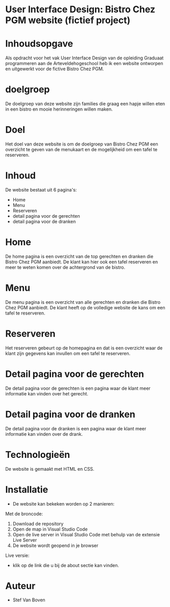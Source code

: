 # User Interface Design: Bistro Chez PGM website (fictief project)

# Inhoudsopgave
Als opdracht voor het vak User Interface Design van de opleiding Graduaat programmeren aan de Arteveldehogeschool heb ik een website ontworpen en uitgewerkt voor de fictive Bistro Chez PGM.

# doelgroep
De doelgroep van deze website zijn families die graag een hapje willen eten in een bistro en mooie herinneringen willen maken.

# Doel
Het doel van deze website is om de doelgroep van Bistro Chez PGM een overzicht te geven van de menukaart en de mogelijkheid om een tafel te reserveren.

# Inhoud
De website bestaat uit 6 pagina's:
- Home
- Menu
- Reserveren
- detail pagina voor de gerechten
- detail pagina voor de dranken

# Home
De home pagina is een overzicht van de top gerechten en dranken die Bistro Chez PGM aanbiedt. De klant kan hier ook een tafel reserveren en meer te weten komen over de achtergrond van de bistro.

# Menu
De menu pagina is een overzicht van alle gerechten en dranken die Bistro Chez PGM aanbiedt. De klant heeft op de volledige website de kans om een tafel te reserveren.

# Reserveren
Het reserveren gebeurt op de homepagina en dat is een overzicht waar de klant zijn gegevens kan invullen om een tafel te reserveren.

# Detail pagina voor de gerechten
De detail pagina voor de gerechten is een pagina waar de klant meer informatie kan vinden over het gerecht.

# Detail pagina voor de dranken
De detail pagina voor de dranken is een pagina waar de klant meer informatie kan vinden over de drank.

# Technologieën
De website is gemaakt met HTML en CSS.

# Installatie
- De website kan bekeken worden op 2 manieren:

Met de broncode:
1. Download de repository
2. Open de map in Visual Studio Code
3. Open de live server in Visual Studio Code met behulp van de extensie Live Server
4. De website wordt geopend in je browser

Live versie:
- klik op de link die u bij de about sectie kan vinden.

# Auteur
- Stef Van Boven